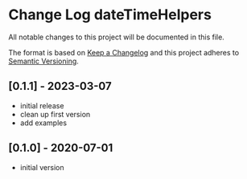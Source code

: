 # Change Log dateTimeHelpers

All notable changes to this project will be documented in this file.

The format is based on [Keep a Changelog](http://keepachangelog.com/)
and this project adheres to [Semantic Versioning](http://semver.org/).


## [0.1.1] - 2023-03-07
- initial release
- clean up first version
- add examples


## [0.1.0] - 2020-07-01
- initial version


